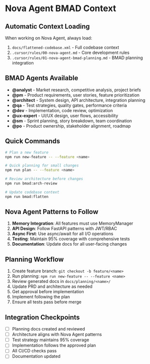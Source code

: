 # Nova Agent BMAD Context

## Automatic Context Loading
When working on Nova Agent, always load:
1. `docs/flattened-codebase.xml` - Full codebase context
2. `.cursor/rules/00-nova-agent.md` - Core development rules
3. `.cursor/rules/01-nova-agent-bmad-planning.md` - BMAD planning integration

## BMAD Agents Available
- **@analyst** - Market research, competitive analysis, project briefs
- **@pm** - Product requirements, user stories, feature prioritization
- **@architect** - System design, API architecture, integration planning
- **@qa** - Test strategies, quality gates, performance criteria
- **@dev** - Implementation, code review, optimization
- **@ux-expert** - UI/UX design, user flows, accessibility
- **@sm** - Sprint planning, story breakdown, team coordination
- **@po** - Product ownership, stakeholder alignment, roadmap

## Quick Commands
```bash
# Plan a new feature
npm run new-feature -- --feature <name>

# Quick planning for small changes
npm run plan -- --feature <name>

# Review architecture before changes
npm run bmad:arch-review

# Update codebase context
npm run bmad:flatten
```

## Nova Agent Patterns to Follow
1. **Memory Integration**: All features must use MemoryManager
2. **API Design**: Follow FastAPI patterns with JWT/RBAC
3. **Async First**: Use async/await for all I/O operations
4. **Testing**: Maintain 95% coverage with comprehensive tests
5. **Documentation**: Update docs for all user-facing changes

## Planning Workflow
1. Create feature branch: `git checkout -b feature/<name>`
2. Run planning: `npm run new-feature -- --feature <name>`
3. Review generated docs in `docs/planning/<name>/`
4. Update PRD and architecture as needed
5. Get approval before implementation
6. Implement following the plan
7. Ensure all tests pass before merge

## Integration Checkpoints
- [ ] Planning docs created and reviewed
- [ ] Architecture aligns with Nova Agent patterns
- [ ] Test strategy maintains 95% coverage
- [ ] Implementation follows the approved plan
- [ ] All CI/CD checks pass
- [ ] Documentation updated
